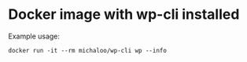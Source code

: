 # Docker image with wp-cli installed

Example usage:

`docker run -it --rm michaloo/wp-cli wp --info`
